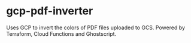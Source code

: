 # gcp-pdf-inverter

Uses GCP to invert the colors of PDF files uploaded to GCS. Powered by Terraform, Cloud Functions and Ghostscript.
